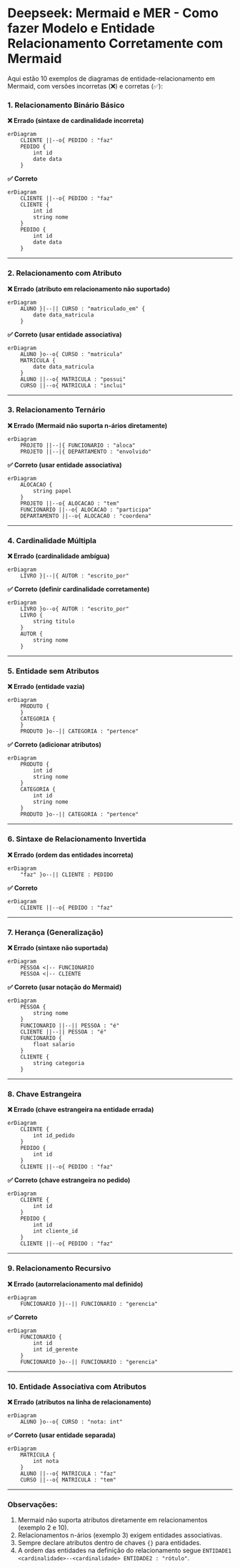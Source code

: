 # Deepseek: Mermaid e MER - Como fazer Modelo e Entidade Relacionamento Corretamente com Mermaid

Aqui estão 10 exemplos de diagramas de entidade-relacionamento em Mermaid, com versões incorretas (❌) e corretas (✅):

### 1. Relacionamento Binário Básico

**❌ Errado (sintaxe de cardinalidade incorreta)**

```mermaid
erDiagram
    CLIENTE ||--o{ PEDIDO : "faz"
    PEDIDO {
        int id
        date data
    }
```

**✅ Correto**

```mermaid
erDiagram
    CLIENTE ||--o{ PEDIDO : "faz"
    CLIENTE {
        int id
        string nome
    }
    PEDIDO {
        int id
        date data
    }
```

---

### 2. Relacionamento com Atributo

**❌ Errado (atributo em relacionamento não suportado)**

```mermaid
erDiagram
    ALUNO }|--|| CURSO : "matriculado_em" {
        date data_matricula
    }
```

**✅ Correto (usar entidade associativa)**

```mermaid
erDiagram
    ALUNO }o--o{ CURSO : "matricula"
    MATRICULA {
        date data_matricula
    }
    ALUNO ||--o{ MATRICULA : "possui"
    CURSO ||--o{ MATRICULA : "inclui"
```

---

### 3. Relacionamento Ternário

**❌ Errado (Mermaid não suporta n-ários diretamente)**

```mermaid
erDiagram
    PROJETO ||--|{ FUNCIONARIO : "aloca"
    PROJETO ||--|{ DEPARTAMENTO : "envolvido"
```

**✅ Correto (usar entidade associativa)**

```mermaid
erDiagram
    ALOCACAO {
        string papel
    }
    PROJETO ||--o{ ALOCACAO : "tem"
    FUNCIONARIO ||--o{ ALOCACAO : "participa"
    DEPARTAMENTO ||--o{ ALOCACAO : "coordena"
```

---

### 4. Cardinalidade Múltipla

**❌ Errado (cardinalidade ambígua)**

```mermaid
erDiagram
    LIVRO }|--|{ AUTOR : "escrito_por"
```

**✅ Correto (definir cardinalidade corretamente)**

```mermaid
erDiagram
    LIVRO }o--o{ AUTOR : "escrito_por"
    LIVRO {
        string titulo
    }
    AUTOR {
        string nome
    }
```

---

### 5. Entidade sem Atributos

**❌ Errado (entidade vazia)**

```mermaid
erDiagram
    PRODUTO {
    }
    CATEGORIA {
    }
    PRODUTO }o--|| CATEGORIA : "pertence"
```

**✅ Correto (adicionar atributos)**

```mermaid
erDiagram
    PRODUTO {
        int id
        string nome
    }
    CATEGORIA {
        int id
        string nome
    }
    PRODUTO }o--|| CATEGORIA : "pertence"
```

---

### 6. Sintaxe de Relacionamento Invertida

**❌ Errado (ordem das entidades incorreta)**

```mermaid
erDiagram
    "faz" }o--|| CLIENTE : PEDIDO
```

**✅ Correto**

```mermaid
erDiagram
    CLIENTE ||--o{ PEDIDO : "faz"
```

---

### 7. Herança (Generalização)

**❌ Errado (sintaxe não suportada)**

```mermaid
erDiagram
    PESSOA <|-- FUNCIONARIO
    PESSOA <|-- CLIENTE
```

**✅ Correto (usar notação do Mermaid)**

```mermaid
erDiagram
    PESSOA {
        string nome
    }
    FUNCIONARIO ||--|| PESSOA : "é"
    CLIENTE ||--|| PESSOA : "é"
    FUNCIONARIO {
        float salario
    }
    CLIENTE {
        string categoria
    }
```

---

### 8. Chave Estrangeira

**❌ Errado (chave estrangeira na entidade errada)**

```mermaid
erDiagram
    CLIENTE {
        int id_pedido
    }
    PEDIDO {
        int id
    }
    CLIENTE ||--o{ PEDIDO : "faz"
```

**✅ Correto (chave estrangeira no pedido)**

```mermaid
erDiagram
    CLIENTE {
        int id
    }
    PEDIDO {
        int id
        int cliente_id
    }
    CLIENTE ||--o{ PEDIDO : "faz"
```

---

### 9. Relacionamento Recursivo

**❌ Errado (autorrelacionamento mal definido)**

```mermaid
erDiagram
    FUNCIONARIO }|--|| FUNCIONARIO : "gerencia"
```

**✅ Correto**

```mermaid
erDiagram
    FUNCIONARIO {
        int id
        int id_gerente
    }
    FUNCIONARIO }o--|| FUNCIONARIO : "gerencia"
```

---

### 10. Entidade Associativa com Atributos

**❌ Errado (atributos na linha de relacionamento)**

```mermaid
erDiagram
    ALUNO }o--o{ CURSO : "nota: int"
```

**✅ Correto (usar entidade separada)**

```mermaid
erDiagram
    MATRICULA {
        int nota
    }
    ALUNO ||--o{ MATRICULA : "faz"
    CURSO ||--o{ MATRICULA : "tem"
```

---

### Observações:

1. Mermaid não suporta atributos diretamente em relacionamentos (exemplo 2 e 10).
2. Relacionamentos n-ários (exemplo 3) exigem entidades associativas.
3. Sempre declare atributos dentro de chaves `{}` para entidades.
4. A ordem das entidades na definição do relacionamento segue `ENTIDADE1 <cardinalidade>--<cardinalidade> ENTIDADE2 : "rótulo"`.
